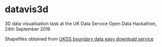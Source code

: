 # datavis3d

3D data visualisation task at the UK Data Service Open Data Hackathon, 24th September 2016

Shapefiles obtained from [UKDS boundary data easy download service](census.ukdataservice.ac.uk/easydownload)
